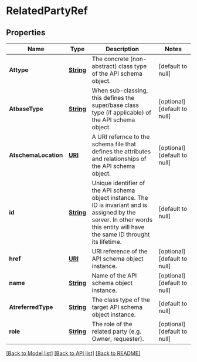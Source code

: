 # RelatedPartyRef
## Properties

Name | Type | Description | Notes
------------ | ------------- | ------------- | -------------
**Attype** | [**String**](string.md) | The concrete (non-abstract) class type of the API schema object. | [default to null]
**AtbaseType** | [**String**](string.md) | When sub-classing, this defines the super/base class type (if  applicable) of the API schema object. | [optional] [default to null]
**AtschemaLocation** | [**URI**](URI.md) | A URI refernce to the schema file that defines the attributes and relationships of the API schema object. | [optional] [default to null]
**id** | [**String**](string.md) | Unique identifier of the API schema object instance. The  ID is invariant and is assigned by the server. In other words  this entity will have the same ID throught its lifetime. | [default to null]
**href** | [**URI**](URI.md) | URI reference of the API schema object instance. | [optional] [default to null]
**name** | [**String**](string.md) | Name of the API schema object instance. | [optional] [default to null]
**AtreferredType** | [**String**](string.md) | The class type of the target API schema object instance. | [default to null]
**role** | [**String**](string.md) | The role of the related party (e.g. Owner, requester). | [optional] [default to null]

[[Back to Model list]](../README.md#documentation-for-models) [[Back to API list]](../README.md#documentation-for-api-endpoints) [[Back to README]](../README.md)

